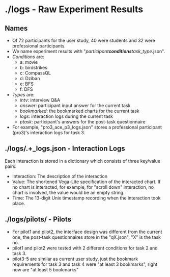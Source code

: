 # ./logs - Raw Experiment Results

## Names

- Of 72 participants for the user study, 40 were students and 32 were professional participants.
- We name experiment results with "_participant***conditions***task_\__type_.json".
- _Conditions_ are:
  - a: movie
  - b: birdstrikes
  - c: CompassQL
  - d: Dziban
  - e: BFS
  - f: DFS
- _Types_ are:
  - _intv_: interview Q&A
  - _answer_: participant input answer for the current task
  - _bookmarked_: the bookmarked charts for the current task
  - _logs_: interaction logs during the current task
  - _ptask_: participant's answers for the post-task questionnaire
- For example, "pro3_ace_p3_logs.json" stores a professional participant (pro3)'s interaction logs for task 3.

## ./logs/.+\_logs\.json - Interaction Logs

Each interaction is stored in a dictionary which consists of three key/value pairs:

- Interaction: The description of the interaction
- Value: The shortened Vega-Lite specification of the interacted chart. If no chart is interacted, for example, for "scroll down" interaction, no chart is involved, the value would be an empty string.
- Time: The 13-digit Unix timestamp recording when the interaction took place.

## ./logs/pilots/ - Pilots

- For pilot1 and pilot2, the interface design was different from the current one, the post-task questionnaires store in the "qX.json", "X" is the task no.
- pilot1 and pilot2 were tested with 2 different conditions for task 2 and task 3.
- pilot3-5 are similar as current user study, just the bookmark requirements for task 3 and task 4 were "at least 3 bookmarks", right now are "at least 5 bookmarks"
